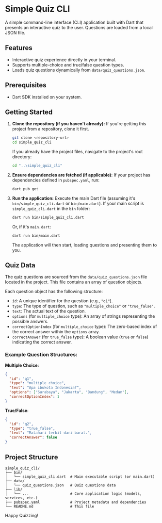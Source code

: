 # Simple Quiz CLI

A simple command-line interface (CLI) application built with Dart that presents an interactive quiz to the user. Questions are loaded from a local JSON file.

## Features

- Interactive quiz experience directly in your terminal.
- Supports multiple-choice and true/false question types.
- Loads quiz questions dynamically from `data/quiz_questions.json`.

## Prerequisites

- Dart SDK installed on your system.

## Getting Started

1.  **Clone the repository (if you haven't already):**
    If you're getting this project from a repository, clone it first.

    ```bash
    git clone <repository-url>
    cd simple_quiz_cli
    ```

    If you already have the project files, navigate to the project's root directory:

    ```bash
    cd "..\simple_quiz_cli"
    ```

2.  **Ensure dependencies are fetched (if applicable):**
    If your project has dependencies defined in `pubspec.yaml`, run:

    ```bash
    dart pub get
    ```

3.  **Run the application:**
    Execute the main Dart file (assuming it's `bin/simple_quiz_cli.dart` or `bin/main.dart`).
    If your main script is `simple_quiz_cli.dart` in the `bin` folder:
    ```bash
    dart run bin/simple_quiz_cli.dart
    ```
    Or, if it's `main.dart`:
    ```bash
    dart run bin/main.dart
    ```
    The application will then start, loading questions and presenting them to you.

## Quiz Data

The quiz questions are sourced from the `data/quiz_questions.json` file located in the project. This file contains an array of question objects.

Each question object has the following structure:

- `id`: A unique identifier for the question (e.g., `"q1"`).
- `type`: The type of question, such as `"multiple_choice"` or `"true_false"`.
- `text`: The actual text of the question.
- `options` (for `multiple_choice` type): An array of strings representing the possible answers.
- `correctOptionIndex` (for `multiple_choice` type): The zero-based index of the correct answer within the `options` array.
- `correctAnswer` (for `true_false` type): A boolean value (`true` or `false`) indicating the correct answer.

### Example Question Structures:

**Multiple Choice:**

```json
{
  "id": "q1",
  "type": "multiple_choice",
  "text": "Apa ibukota Indonesia?",
  "options": ["Surabaya", "Jakarta", "Bandung", "Medan"],
  "correctOptionIndex": 1
}
```

**True/False:**

```json
{
  "id": "q2",
  "type": "true_false",
  "text": "Matahari terbit dari barat.",
  "correctAnswer": false
}
```

## Project Structure

```
simple_quiz_cli/
├── bin/
│   └── simple_quiz_cli.dart  # Main executable script (or main.dart)
├── data/
│   └── quiz_questions.json   # Quiz questions data
├── lib/
│   └── ...                   # Core application logic (models, services, etc.)
├── pubspec.yaml              # Project metadata and dependencies
└── README.md                 # This file
```

Happy Quizzing!
